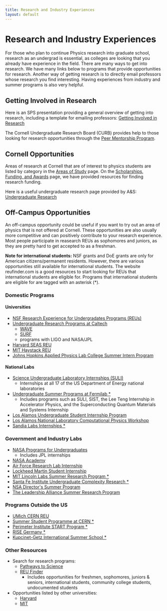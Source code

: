 ```yaml
---
title: Research and Industry Experiences
layout: default
---
```

<link rel="stylesheet" href="/main.css">

# Research and Industry Experiences

For those who plan to continue Physics research into graduate school, research as an undergrad is essential, as colleges are looking that you already have experience in the field. There are many ways to get into research. We have many links below to programs that provide opportunities for research. Another way of getting research is to directly email professors whose research you find interesting. Having experiences from industry and summer programs is also very helpful.

## Getting Involved in Research

Here is an SPS presentation providing a general overview of getting into research, including a template for emailing professors: [Getting Involved in Research](https://docs.google.com/presentation/d/1T_JWGTbslsuo953fDwLijQ_krZxoutNPhexjozLt3G8/edit?usp=sharing)

The Cornell Undergraduate Research Board (CURB) provides help to those looking for research opportunities through the [Peer Mentorship Program](https://www.cornellcurb.com/pmp).

## Cornell Opportunities

Areas of research at Cornell that are of interest to physics students are listed by category in the [Areas of Study](/areas_of_study.html) page. On the [Scholarships, Funding, and Awards](/experiences/scholarships_funding.html) page, we have provided resources for finding research funding.

Here is a useful undergraduate research page provided by A&S: [Undergraduate Research](https://as.cornell.edu/research/undergraduate-research)

## Off-Campus Opportunities

An off-campus opportunity could be useful if you want to try out an area of physics that is not offered at Cornell. These opportunities are also usually more competitive and can positively contribute to your research experience. Most people participate in reasearch REUs as sophomores and juniors, as they are pretty hard to get accepted to as a freshman.

**Note for international students:** NSF grants and DoE grants are only for American citizens/permanent residents. However, there are various opportunities still available for international students. The website reufinder.com is a good resources to start looking for REUs that international students are eligible for. Programs that international students are eligible for are tagged with an asterisk (*).
  
### Domestic Programs
#### Universities
- [NSF Research Experience for Undergradates Programs (REUs)](https://www.nsf.gov/crssprgm/reu/list_result.jsp?unitid=69)
- [Undergraduate Research Programs at Caltech](https://sfp.caltech.edu/undergraduate-research/programs)
    - [WAVE](https://sfp.caltech.edu/undergraduate-research/programs/wavefellows)
    - [SURF](https://sfp.caltech.edu/undergraduate-research/programs/surf)
    - programs with LIGO and NASA/JPL
- [Harvard SEAS REU](https://www.seas.harvard.edu/office-education-outreach-community-programs/research-experience-undergraduates-reu)
- [MIT Haystack REU](https://www.haystack.mit.edu/haystack-public-outreach/reu/)
- [Johns Hopkins Applied Physics Lab College Summer Intern Program](https://www.jhuapl.edu/careers/internships)

#### National Labs
- [Science Undergraduate Laboratory Internships (SULI)](https://science.osti.gov/wdts/suli)
  - Internships at all 17 of the US Department of Energy national laboratories
- [Undergraduate Summer Programs at Fermilab *](https://internships.fnal.gov/undergraduate-programs/)
  - Includes programs such as SULI, SIST, the Lee Teng Internship in Accelerator Physics, and the Superconducting Quantum Materials and Systems Internship
- [Los Alamos Undergraduate Student Internship Program](https://www.lanl.gov/careers/career-options/student-internships/undergraduate/index.php)
- [Los Alamos National Laboratory Computational Physics Workshop](https://www.lanl.gov/org/padwp/adx/computational-physics/summer-workshop/index.php)
- [Sandia Labs Internships *](https://www.sandia.gov/careers/career-possibilities/students-and-postdocs/internships-co-ops/)

### Government and Industry Labs
- [NASA Programs for Undergraduates](https://science.nasa.gov/learners/learner-opportunities#undergrad)
  - Includes JPL internships
- [NASA Academy](https://www.academyapp.com)
- [Air Force Research Lab Internship](https://www.griffissinstitute.org/who-we-work-with/afrl/summer-internship)
- [Lockheed Martin Student Internship](https://www.lockheedmartinjobs.com/college-students)
- [MIT Lincoln Labs Summer Research Program *](https://www.ll.mit.edu/careers/student-opportunities/summer-research-program)
- [Santa Fe Institute Undergraduate Complexity Research *](https://www.santafe.edu/engage/learn/programs/undergraduate-complexity-research)
- [NSA Director's Summer Program](https://www.intelligencecareers.gov/nsa/nsastudents.html)
- [The Leadership Alliance Summer Research Program](https://theleadershipalliance.org/summer-research-early-identification-program)

### Programs Outside the US
- [UMich CERN REU](https://cern-reu.physics.lsa.umich.edu/)
- [Summer Student Programme at CERN *](https://home.web.cern.ch/summer-student-programme)
- [Perimeter Institute START Program *](https://perimeterinstitute.ca/psi-start-program)
- [RISE Germany *](https://www.daad.de/rise/en/rise-germany/)
- [Kupcinet-Getz International Summer School *](https://www.weizmann.ac.il/feinberg/admissions/kupcinet-getz-international-summer-school/about-program-0)

  
### Other Resources
- Search for research programs:
  - [Pathways to Science](https://www.pathwaystoscience.org/programs.aspx)
  - [REU Finder](https://reufinder.com/)
    - Includes opportunities for freshmen, sophomores, juniors & seniors, international students, community college students, undocumented students 
- Opportunities listed by other universities:
  - [Harvard](https://www.physics.harvard.edu/undergrad/summer)
  - [MIT](https://sps.scripts.mit.edu:444/resources/intern.php)

